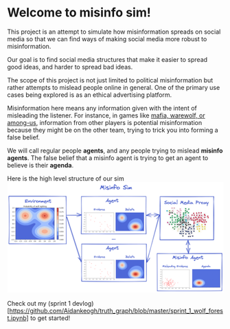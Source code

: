 # Welcome to misinfo sim! 

This project is an attempt to simulate how misinformation spreads on social media so that we can find ways of making social media more robust to misinformation. 

Our goal is to find social media structures that make it easier to spread good ideas, and harder to spread bad ideas. 

The scope of this project is not just limited to political misinformation but rather attempts to mislead people online in general. One of the primary use cases being explored is as an ethical advertising platform. 

Misinformation here means any information given with the intent of misleading the listener. For instance, in games like [mafia, warewolf, or among-us](https://en.wikipedia.org/wiki/Mafia_(party_game)), information from other players is potential misinformation because they might be on the other team, trying to trick you into forming a false belief. 

We will call regular people **agents**, and any people trying to mislead **misinfo agents**. The false belief that a misinfo agent is trying to get an agent to believe is their **agenda**. 

Here is the high level structure of our sim
![Graphical overview](https://github.com/Aidankeogh/truth_graph/blob/master/misinfo-sim.png?raw=true)

Check out my (sprint 1 devlog)[https://github.com/Aidankeogh/truth_graph/blob/master/sprint_1_wolf_forest.ipynb] to get started!
